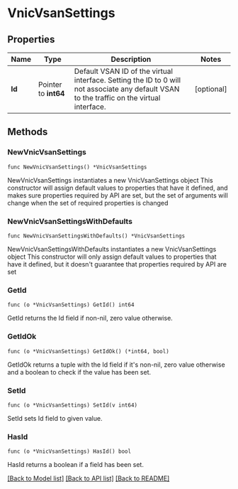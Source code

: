 # VnicVsanSettings

## Properties

Name | Type | Description | Notes
------------ | ------------- | ------------- | -------------
**Id** | Pointer to **int64** | Default VSAN ID of the virtual interface. Setting the ID to 0 will not associate any default VSAN to the traffic on the virtual interface. | [optional] 

## Methods

### NewVnicVsanSettings

`func NewVnicVsanSettings() *VnicVsanSettings`

NewVnicVsanSettings instantiates a new VnicVsanSettings object
This constructor will assign default values to properties that have it defined,
and makes sure properties required by API are set, but the set of arguments
will change when the set of required properties is changed

### NewVnicVsanSettingsWithDefaults

`func NewVnicVsanSettingsWithDefaults() *VnicVsanSettings`

NewVnicVsanSettingsWithDefaults instantiates a new VnicVsanSettings object
This constructor will only assign default values to properties that have it defined,
but it doesn't guarantee that properties required by API are set

### GetId

`func (o *VnicVsanSettings) GetId() int64`

GetId returns the Id field if non-nil, zero value otherwise.

### GetIdOk

`func (o *VnicVsanSettings) GetIdOk() (*int64, bool)`

GetIdOk returns a tuple with the Id field if it's non-nil, zero value otherwise
and a boolean to check if the value has been set.

### SetId

`func (o *VnicVsanSettings) SetId(v int64)`

SetId sets Id field to given value.

### HasId

`func (o *VnicVsanSettings) HasId() bool`

HasId returns a boolean if a field has been set.


[[Back to Model list]](../README.md#documentation-for-models) [[Back to API list]](../README.md#documentation-for-api-endpoints) [[Back to README]](../README.md)



